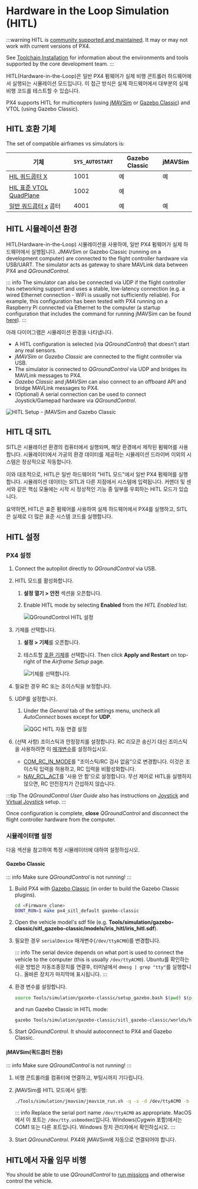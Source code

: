 # Hardware in the Loop Simulation (HITL)

:::warning HITL
is [community supported and maintained](../simulation/community_supported_simulators.md). It may or may not work with current versions of PX4.

See [Toolchain Installation](../dev_setup/dev_env.md) for information about the environments and tools supported by the core development team.
:::

HITL(Hardware-in-the-Loop)은 일반 PX4 펌웨어가 실제 비행 콘트롤러 하드웨어에서 실행되는 시뮬레이션 모드입니다. 이 접근 방식은 실제 하드웨어에서 대부분의 실제 비행 코드를 테스트할 수 있습니다.

PX4 supports HITL for multicopters (using [jMAVSim](../sim_jmavsim/index.md) or [Gazebo Classic](../sim_gazebo_classic/index.md)) and VTOL (using Gazebo Classic).

<a id="compatible_airframe"></a>

## HITL 호환 기체

The set of compatible airframes vs simulators is:

| 기체                                                                                                         | `SYS_AUTOSTART` | Gazebo Classic | jMAVSim |
| ---------------------------------------------------------------------------------------------------------- | --------------- | -------------- | ------- |
| [HIL 쿼드콥터  X](../airframes/airframe_reference.md#copter_simulation_hil_quadcopter_x)                       | 1001            | 예              | 예       |
| [HIL 표준 VTOL QuadPlane](../airframes/airframe_reference.md#vtol_standard_vtol_hil_standard_vtol_quadplane) | 1002            | 예              |         |
| [일반 쿼드콥터 x](../airframes/airframe_reference.md#copter_quadrotor_x_generic_quadcopter) 콥터                   | 4001            | 예              | 예       |

<a id="simulation_environment"></a>

## HITL 시뮬레이션 환경

HITL(Hardware-in-the-Loop) 시뮬레이션을 사용하여, 일반 PX4 펌웨어가 실제 하드웨어에서 실행됩니다. JMAVSim or Gazebo Classic (running on a development computer) are connected to the flight controller hardware via USB/UART. The simulator acts as gateway to share MAVLink data between PX4 and _QGroundControl_.

::: info The simulator can also be connected via UDP if the flight controller has networking support and uses a stable, low-latency connection (e.g. a wired Ethernet connection - WiFi is usually not sufficiently reliable). For example, this configuration has been tested with PX4 running on a Raspberry Pi connected via Ethernet to the computer (a startup configuration that includes the command for running jMAVSim can be found [here](https://github.com/PX4/PX4-Autopilot/blob/main/posix-configs/rpi/px4_hil.config)).
:::

아래 다이어그램은 시뮬레이션 환경을 나타냅니다.

- A HITL configuration is selected (via _QGroundControl_) that doesn't start any real sensors.
- _jMAVSim_ or _Gazebo Classic_ are connected to the flight controller via USB.
- The simulator is connected to _QGroundControl_ via UDP and bridges its MAVLink messages to PX4.
- _Gazebo Classic_ and _jMAVSim_ can also connect to an offboard API and bridge MAVLink messages to PX4.
- (Optional) A serial connection can be used to connect Joystick/Gamepad hardware via _QGroundControl_.

![HITL Setup - jMAVSim and Gazebo Classic](../../assets/simulation/px4_hitl_overview_jmavsim_gazebo.svg)

## HITL 대 SITL

SITL은 시뮬레이션 환경의 컴퓨터에서 실행되며, 해당 환경에서 제작된 펌웨어를 사용합니다. 시뮬레이터에서 가공의 환경 데이터를 제공하는 시뮬레이션 드라이버 이외의 시스템은 정상적으로 작동합니다.

이와 대조적으로, HITL은 일반 하드웨어의 "HITL 모드"에서 일반 PX4 펌웨어를 실행합니다. 시뮬레이션 데이터는 SITL과 다른 지점에서 시스템에 입력됩니다. 커맨더 및 센서와 같은 핵심 모듈에는 시작 시 정상적인 기능 중 일부를 우회하는 HITL 모드가 있습니다.

요약하면, HITL은 표준 펌웨어를 사용하여 실제 하드웨어에서 PX4를 실행하고, SITL은 실제로 더 많은 표준 시스템 코드를 실행합니다.

## HITL 설정

### PX4 설정

1. Connect the autopilot directly to _QGroundControl_ via USB.
1. HITL 모드를 활성화합니다.

   1. **설정 열기 > 안전** 섹션을 오픈합니다.
   1. Enable HITL mode by selecting **Enabled** from the _HITL Enabled_ list:

      ![QGroundControl HITL 설정](../../assets/gcs/qgc_hitl_config.png)

1. 기체를 선택합니다.

   1. **설정 > 기체**를 오픈합니다.
   1. 테스트할 [호환 기체](#compatible_airframe)를 선택합니다. Then click **Apply and Restart** on top-right of the _Airframe Setup_ page.

      ![기체를 선택합니다.](../../assets/gcs/qgc_hil_config.png)

1. 필요한 경우 RC 또는 조이스틱을 보정합니다.
1. UDP를 설정합니다.

   1. Under the _General_ tab of the settings menu, uncheck all _AutoConnect_ boxes except for **UDP**.

      ![QGC HITL 자동 연결 설정](../../assets/gcs/qgc_hitl_autoconnect.png)

1. (선택 사항) 조이스틱과 안정장치를 설정합니다. RC 리모콘 송신기 대신 조이스틱을 사용하려면 이 [매개변수](../advanced_config/parameters.md)를 설정하십시오.

   - [COM_RC_IN_MODE](../advanced_config/parameter_reference.md#COM_RC_IN_MODE)를 "조이스틱/RC 검사 없음"으로 변경합니다. 이것은 조이스틱 입력을 허용하고, RC 입력을 비활성화합니다.
   - [NAV_RCL_ACT](../advanced_config/parameter_reference.md#NAV_RCL_ACT)를 '사용 안 함'으로 설정합니다. 무선 제어로 HITL을 실행하지 않으면, RC 안전장치가 간섭하지 않습니다.

:::tip
The _QGroundControl User Guide_ also has instructions on [Joystick](https://docs.qgroundcontrol.com/master/en/qgc-user-guide/setup_view/joystick.html) and [Virtual Joystick](https://docs.qgroundcontrol.com/master/en/qgc-user-guide/settings_view/virtual_joystick.html) setup.
:::

Once configuration is complete, **close** _QGroundControl_ and disconnect the flight controller hardware from the computer.

### 시뮬레이터별 설정

다음 섹션을 참고하여 특정 시뮬레이터에 대하여 설정하십시오.

#### Gazebo Classic

::: info Make sure _QGroundControl_ is not running!
:::

1. Build PX4 with [Gazebo Classic](../sim_gazebo_classic/index.md) (in order to build the Gazebo Classic plugins).

   ```sh
   cd <Firmware_clone>
   DONT_RUN=1 make px4_sitl_default gazebo-classic
   ```

1. Open the vehicle model's sdf file (e.g. **Tools/simulation/gazebo-classic/sitl_gazebo-classic/models/iris_hitl/iris_hitl.sdf**).
1. 필요한 경우 `serialDevice` 매개변수(`/dev/ttyACM0`)를 변경합니다.

   ::: info The serial device depends on what port is used to connect the vehicle to the computer (this is usually `/dev/ttyACM0`). Ubuntu를 확인하는 쉬운 방법은 자동조종장치를 연결후, 터미널에서 `dmesg | grep "tty"`를 실행합니다.. 올바른 장치가 마지막에 표시됩니다.
:::

1. 환경 변수를 설정합니다.

   ```sh
   source Tools/simulation/gazebo-classic/setup_gazebo.bash $(pwd) $(pwd)/build/px4_sitl_default
   ```

   and run Gazebo Classic in HITL mode:

   ```sh
   gazebo Tools/simulation/gazebo-classic/sitl_gazebo-classic/worlds/hitl_iris.world
   ```

1. Start _QGroundControl_. It should autoconnect to PX4 and Gazebo Classic.

#### jMAVSim(쿼드콥터 전용)

::: info Make sure _QGroundControl_ is not running!
:::

1. 비행 콘트롤러를 컴퓨터에 연결하고, 부팅시까지 기다립니다.
1. jMAVSim를 HITL 모드에서 실행:

   ```sh
   ./Tools/simulation/jmavsim/jmavsim_run.sh -q -s -d /dev/ttyACM0 -b 921600 -r 250
   ```

   ::: info Replace the serial port name `/dev/ttyACM0` as appropriate. MacOS에서 이 포트는 `/dev/tty.usbmodem1`입니다. Windows(Cygwin 포함)에서는 COM1 또는 다른 포트입니다. Windows 장치 관리자에서 확인하십시오.
:::

1. Start _QGroundControl_. PX4와 jMAVSim에 자동으로 연결되어야 합니다.

## HITL에서 자율 임무 비행

You should be able to use _QGroundControl_ to [run missions](https://docs.qgroundcontrol.com/master/en/qgc-user-guide/fly_view/fly_view.html#missions) and otherwise control the vehicle.
